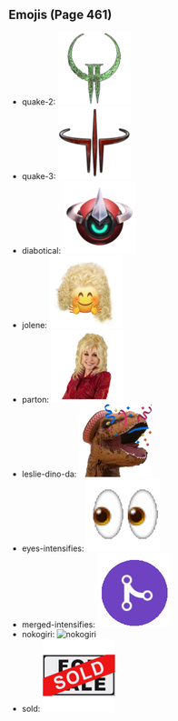 
## Emojis (Page 461)

* quake-2: ![quake-2](output/quake-2.png)
* quake-3: ![quake-3](output/quake-3.png)
* diabotical: ![diabotical](output/diabotical.png)
* jolene: ![jolene](output/jolene.png)
* parton: ![parton](output/parton.png)
* leslie-dino-da: ![leslie-dino-da](output/leslie-dino-da.png)
* eyes-intensifies: ![eyes-intensifies](output/eyes-intensifies.gif)
* merged-intensifies: ![merged-intensifies](output/merged-intensifies.gif)
* nokogiri: ![nokogiri](output/nokogiri)
* sold: ![sold](output/sold.png)
